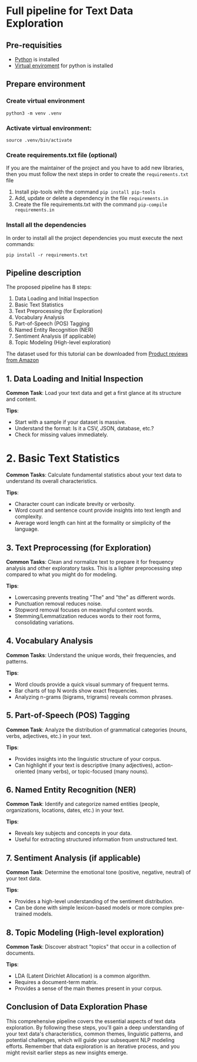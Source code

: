 # Full pipeline for Text Data Exploration


## Pre-requisities
- [Python](https://www.python.org/downloads/) is installed
- [Virtual enviroment](https://packaging.python.org/en/latest/guides/installing-using-pip-and-virtual-environments/) for python is installed


## Prepare environment

### Create virtual environment

```shell
python3 -m venv .venv
```

### Activate virtual environment:

```shell
source .venv/bin/activate
```
### Create requirements.txt file (optional)

If you are the maintainer of the project and you have to add new libraries, then you must follow the next steps in order to create the `requirements.txt` file

1. Install pip-tools with the command `pip install pip-tools`
2. Add, update or delete a dependency in the file `requirements.in`
3. Create the file requirements.txt with the command `pip-compile requirements.in`

### Install all the dependencies

In order to install all the project dependencies you must execute the next commands:

```shell
pip install -r requirements.txt
```

## Pipeline description

The proposed pipeline  has 8 steps:

1. Data Loading and Initial Inspection
2. Basic Text Statistics
3. Text Preprocessing (for Exploration)
4. Vocabulary Analysis
5. Part-of-Speech (POS) Tagging
6. Named Entity Recognition (NER)
7. Sentiment Analysis (if applicable)
8. Topic Modeling (High-level exploration)

The dataset used for this tutorial can be downloaded from [Product reviews from Amazon](https://zenodo.org/records/10157504)

## 1. Data Loading and Initial Inspection

**Common Task**: Load your text data and get a first glance at its structure and content.

**Tips**:
- Start with a sample if your dataset is massive.
- Understand the format: Is it a CSV, JSON, database, etc.?
- Check for missing values immediately.

# 2. Basic Text Statistics

**Common Tasks**: Calculate fundamental statistics about your text data to understand its overall characteristics.

**Tips**:
- Character count can indicate brevity or verbosity.
- Word count and sentence count provide insights into text length and complexity.
- Average word length can hint at the formality or simplicity of the language.


## 3. Text Preprocessing (for Exploration)

**Common Tasks**: Clean and normalize text to prepare it for frequency analysis and other exploratory tasks. This is a lighter preprocessing step compared to what you might do for modeling.

**Tips**:
- Lowercasing prevents treating "The" and "the" as different words.
- Punctuation removal reduces noise.
- Stopword removal focuses on meaningful content words.
- Stemming/Lemmatization reduces words to their root forms, consolidating variations.

## 4. Vocabulary Analysis

**Common Tasks**: Understand the unique words, their frequencies, and patterns.

**Tips**:

- Word clouds provide a quick visual summary of frequent terms.
- Bar charts of top N words show exact frequencies.
- Analyzing n-grams (bigrams, trigrams) reveals common phrases.

## 5. Part-of-Speech (POS) Tagging

**Common Task**: Analyze the distribution of grammatical categories (nouns, verbs, adjectives, etc.) in your text.

**Tips**:

- Provides insights into the linguistic structure of your corpus.
- Can highlight if your text is descriptive (many adjectives), action-oriented (many verbs), or topic-focused (many nouns).


## 6. Named Entity Recognition (NER)

**Common Task**: Identify and categorize named entities (people, organizations, locations, dates, etc.) in your text.

**Tips**:

- Reveals key subjects and concepts in your data.
- Useful for extracting structured information from unstructured text.


## 7. Sentiment Analysis (if applicable)

**Common Task**: Determine the emotional tone (positive, negative, neutral) of your text data.

**Tips**:

- Provides a high-level understanding of the sentiment distribution.
- Can be done with simple lexicon-based models or more complex pre-trained models.

## 8. Topic Modeling (High-level exploration)

**Common Task**: Discover abstract "topics" that occur in a collection of documents.

**Tips**:

- LDA (Latent Dirichlet Allocation) is a common algorithm.
- Requires a document-term matrix.
- Provides a sense of the main themes present in your corpus.


## Conclusion of Data Exploration Phase

This comprehensive pipeline covers the essential aspects of text data exploration. By following these steps, you'll gain a deep understanding of your text data's characteristics, common themes, linguistic patterns, and potential challenges, which will guide your subsequent NLP modeling efforts. Remember that data exploration is an iterative process, and you might revisit earlier steps as new insights emerge.

